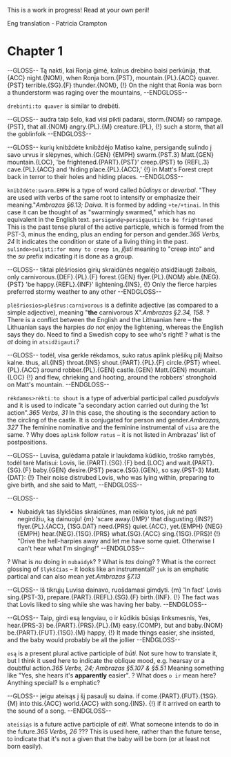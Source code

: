 This is a work in progress! Read at your own peril!

Eng translation - Patricia Crampton

# Chapter 1

--GLOSS--
Tą nakti, kai Ronja gimė, kalnus drebino baisi perkūnija,
that.{ACC} night.{NOM}, when Ronja born.{PST}, mountain.{PL}.{ACC} quaver.{PST} terrible.{SG}.{F} thunder.{NOM},
{!} On the night that Ronia was born a thunderstorm was raging over the mountains, 
--ENDGLOSS--

`drebinti:to quaver` is similar to drebėti.

--GLOSS--
audra taip šelo, kad visi pikti padarai,
storm.{NOM} so rampage.{PST}, that all.{NOM} angry.{PL}.{M} creature.{PL},
{!} such a storm, that all the goblinfolk
--ENDGLOSS--

--GLOSS--
kurių knibždėte knibždėjo Matiso kalne, persigandę sulindo į savo urvus ir slėpynes,
which.{GEN} {EMPH} swarm.{PST.3} Matt.{GEN} mountain.{LOC}, 'be frightened.{PART}.{PST}' creep.{PST} to {REFL.3} cave.{PL}.{ACC} and 'hiding place.{PL}.{ACC},'
{!} in Matt's Forest crept back in terror to their holes and hiding places.
--ENDGLOSS--

`knibždėte:swarm.EMPH` is a type of word called _būdinys_ or _deverbal_. "They are used with verbs of the same root to intensify or emphasize their meaning."<cite>Ambrazas §6.13; Daiva</cite>. It is formed by adding `+te/+tinai`. In this case it can be thought of as "swarmingly swarmed," which has no equivalent in the English text.
`persigandę>persigąusti:to be frightened` This is the past tense plural of the active particple, which is formed from the <abbr>PST-3</abbr>, minus the ending, plus an ending for person and gender.<cite>365 Verbs, 24</cite> It indicates the condition or state of a living thing in the past.
`sulindo>sulįsti:for many to creep in`, _įlįsti_ meaning to "creep into" and the _su_ prefix indicating it is done as a group.

--GLOSS--
tiktai plėšriosios girių skraidūnės negalėjo atsidžiaugti žaibais,
only carnivorous.{DEF}.{PL}.{F} forest.{GEN} flyer.{PL}.{NOM} able.{NEG}.{PST} 'be happy.{REFL}.{INF}' lightening.{INS},
{!} Only the fierce harpies preferred stormy weather to any other
--ENDGLOSS--

`plėšriosios>plėšrus:carnivorous` is a definite adjective (as compared to a simple adjective), meaning "**the** carnivorous X".<cite>Ambrazas §2.34, 158</cite>.
? There is a conflict between the English and the Lithuanian here – the Lithuanian says the harpies _do not_ enjoy the lightening, whereas the English says they do. Need to find a Swedish copy to see who's right!
? what is the _at_ doing in `atsidžigauti`?

--GLOSS--
todėl, visa gerkle rėkdamos, suko ratus aplink plėšikų pilį Maitso kalne.
thus, all.{INS} throat.{INS} shout.{PART}.{PL}.{F} circle.{PST} wheel.{PL}.{ACC} around robber.{PL}.{GEN} castle.{GEN} Matt.{GEN} mountain.{LOC}
{!} and flew, chrieking and hooting, around the robbers' stronghold on Matt's mountain.
--ENDGLOSS--

`rėkdamos>rėkti:to shout` is a type of adverbial participal called _pusdalyvis_ and it is used to indicate "a secondary action carried out during the 1st action".<cite>365 Verbs, 31</cite> In this case, the shouting is the secondary action to the circling of the castle. It is conjugated for person and gender.<cite>Ambrazas, 327</cite>
The feminine nominative and the feminine instrumental of `visa` are the same.
? Why does `aplink` follow `ratus` – it is not listed in Ambrazas' list of postpositions.

--GLOSS--
Luvisa, gulėdama patale ir laukdama kūdikio, troško ramybės, todėl tarė Matisui:
Lovis, lie.{PART}.{SG}.{F} bed.{LOC} and wait.{PART}.{SG}.{F} baby.{GEN} desire.{PST} peace.{SG}.{GEN}, so say.{PST-3} Matt.{DAT}:
{!} Their noise distrubed Lovis, who was lying within, preparing to give birth, and she said to Matt,
--ENDGLOSS--

--GLOSS--
- Nubaidyk tas šlykščias skraidūnes, man reikia tylos, juk nė pati negirdžiu, ką dainuoju!
{m} 'scare away.{IMP}' that disgusting.{INS?} flyer.{PL}.{ACC}, {1SG.DAT} need.{PRS} quiet.{ACC}, yet.{EMPH} {NEG} {EMPH} hear.{NEG}.{1SG}.{PRS} what.{SG}.{ACC} sing.{1SG}.{PRS}!
{!} "Drive the hell-harpies away and let me have some quiet. Otherwise I can't hear what I'm singing!"
--ENDGLOSS--

? What is _nu_ doing in `nubaidyk`?
? What is _tas_ doing?
? What is the correct glossing of `šlykščias` – it looks like an instrumental?
`juk` is an emphatic partical and can also mean _yet_.<cite>Ambrazas §7.13</cite>

--GLOSS--
Iš tikrųjų Luvisa dainavo, ruošdamasi gimdyti.
{m} 'In fact' Lovis sing.{PST-3}, prepare.{PART}.{REFL}.{SG}.{F} birth.{INF}.
{!} The fact was that Lovis liked to sing while she was having her baby.
--ENDGLOSS--

--GLOSS--
Taip, girdi esą lengviau, o ir kūdikis būsiąs linksmesnis,
Yes, hear.{PRS-3} be.{PART}.{PRS}.{PL}.{M} easy.{COMP}, but and baby.{NOM} be.{PART}.{FUT}.{1SG}.{M} happy,
{!} It made things easier, she insisted, and the baby would probably be all the jollier
--ENDGLOSS--

`esą` is a present plural active participle of _būti_. Not sure how to translate it, but I think it used here to indicate the oblique mood, e.g. hearsay or a doubtful action.<cite>365 Verbs, 24; Ambrazas §5.107 & §5.51</cite> Meaning something like "Yes, she hears it's **apparently** easier".
? What does `o ir` mean here? Anything special? Is `o` emphatic?

--GLOSS--
jeigu ateisąs į šį pasaulį su daina.
if come.{PART}.{FUT}.{1SG}.{M} into this.{ACC} world.{ACC} with song.{INS}.
{!} if it arrived on earth to the sound of a song.
--ENDGLOSS--

`ateisiąs` is a future active participle of _eiti_.  What someone intends to do in the future.<cite>365 Verbs, 26</cite> ??? This is used here, rather than the future tense, to indicate that it's not a given that the baby will be born (or at least not born easily).